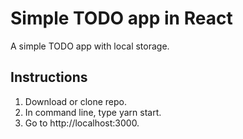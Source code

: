 # Simple TODO app in React

A simple TODO app with local storage.

## Instructions

1. Download or clone repo.
2. In command line, type yarn start.
3. Go to http://localhost:3000.

